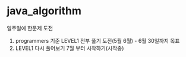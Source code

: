 # java_algorithm
일주일에 한문제 도전

1. programmers 기준 LEVEL1 전부 풀기 도전(5월 6월) - 6월 30일까지 목표
2. LEVEL1 다시 풀어보기 7월 부터 시작하기(시작중)
